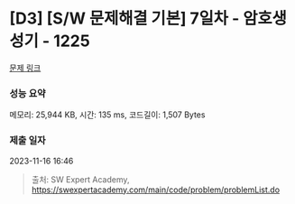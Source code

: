 # [D3] [S/W 문제해결 기본] 7일차 - 암호생성기 - 1225 

[문제 링크](https://swexpertacademy.com/main/code/problem/problemDetail.do?contestProbId=AV14uWl6AF0CFAYD) 

### 성능 요약

메모리: 25,944 KB, 시간: 135 ms, 코드길이: 1,507 Bytes

### 제출 일자

2023-11-16 16:46



> 출처: SW Expert Academy, https://swexpertacademy.com/main/code/problem/problemList.do